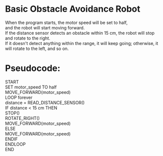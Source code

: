 # Basic Obstacle Avoidance Robot
When the program starts, the motor speed will be set to half, <br />
and the robot will start moving forward. <br />
If the distance sensor detects an obstacle within 15 cm, the robot will stop and rotate to the right. <br />
If it doesn't detect anything within the range, it will keep going; otherwise, it will rotate to the left, and so on. <br />
# Pseudocode: 

START <br />
SET motor_speed TO half <br />
MOVE_FORWARD(motor_speed) <br />
LOOP forever <br />
   distance = READ_DISTANCE_SENSOR() <br />
    IF distance < 15 cm THEN <br />
        STOP() <br />
        ROTATE_RIGHT() <br />
        MOVE_FORWARD(motor_speed) <br />
    ELSE <br />
        MOVE_FORWARD(motor_speed) <br />
    ENDIF <br />
ENDLOOP <br />
END
